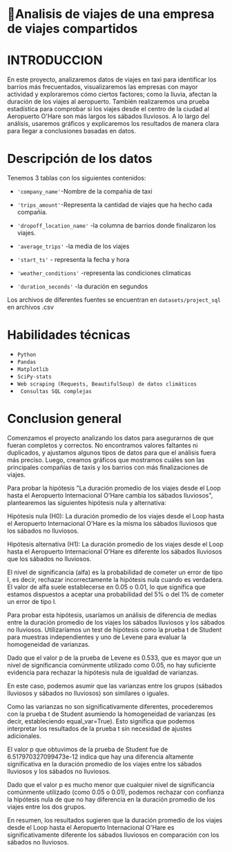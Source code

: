 # 📌Analisis de viajes de una empresa de viajes compartidos

# INTRODUCCION
En este proyecto, analizaremos datos de viajes en taxi para identificar los barrios más frecuentados, visualizaremos las empresas con mayor actividad y exploraremos cómo ciertos factores; como la lluvia, afectan la duración de los viajes al aeropuerto. También realizaremos una prueba estadística para comprobar si los viajes desde el centro de la ciudad al Aeropuerto O'Hare son más largos los sábados lluviosos. A lo largo del análisis, usaremos gráficos y explicaremos los resultados de manera clara para llegar a conclusiones basadas en datos.
# Descripción de los datos
Tenemos 3 tablas con los siguientes contenidos:
-  `'company_name'`-Nombre de la compañia de taxi
-  `'trips_amount'`-Representa la cantidad de viajes que ha hecho cada compañia.
  
-  `'dropoff_location_name'` -la columna de barrios donde finalizaron los viajes. 
-  `'average_trips'` -la media de los viajes
   
-  `'start_ts'` - representa la fecha y hora
-  `'weather_conditions'` -representa las condiciones climaticas
-  `'duration_seconds'`  -la duración en segundos
  
  
Los archivos de diferentes fuentes se encuentran en `datasets/project_sql` en archivos .csv
# Habilidades técnicas
- `Python`
-	`Pandas`
-	`Matplotlib`
-	`SciPy-stats`
-	`Web scraping (Requests, BeautifulSoup) de datos climáticos`
-	` Consultas SQL complejas`
# Conclusion general
Comenzamos el proyecto analizando los datos para asegurarnos de que fueran completos y correctos. No encontramos valores faltantes ni duplicados, y ajustamos algunos tipos de datos para que el análisis fuera más preciso. Luego, creamos gráficos que mostramos cuáles son las principales compañías de taxis y los barrios con más finalizaciones de viajes.

Para probar la hipótesis "La duración promedio de los viajes desde el Loop hasta el Aeropuerto Internacional O'Hare cambia los sábados lluviosos", plantearemos las siguientes hipótesis nula y alternativa:

Hipótesis nula (H0): La duración promedio de los viajes desde el Loop hasta el Aeropuerto Internacional O'Hare es la misma los sábados lluviosos que los sábados no lluviosos.

Hipótesis alternativa (H1): La duración promedio de los viajes desde el Loop hasta el Aeropuerto Internacional O'Hare es diferente los sábados lluviosos que los sábados no lluviosos.

El nivel de significancia (alfa) es la probabilidad de cometer un error de tipo I, es decir, rechazar incorrectamente la hipótesis nula cuando es verdadera. El valor de alfa suele establecerse en 0.05 o 0.01, lo que significa que estamos dispuestos a aceptar una probabilidad del 5% o del 1% de cometer un error de tipo I.

Para probar esta hipótesis, usaríamos un análisis de diferencia de medias entre la duración promedio de los viajes los sábados lluviosos y los sábados no lluviosos. Utilizaríamos un test de hipótesis como la prueba t de Student para muestras independientes y uno de Levene para evaluar la homogeneidad de varianzas.

Dado que el valor p de la prueba de Levene es 0.533, que es mayor que un nivel de significancia comúnmente utilizado como 0.05, no hay suficiente evidencia para rechazar la hipótesis nula de igualdad de varianzas.

En este caso, podemos asumir que las varianzas entre los grupos (sábados lluviosos y sábados no lluviosos) son similares o iguales.

Como las varianzas no son significativamente diferentes, procederemos con la prueba t de Student asumiendo la homogeneidad de varianzas (es decir, estableciendo equal_var=True). Esto significa que podemos interpretar los resultados de la prueba t sin necesidad de ajustes adicionales.

El valor p que obtuvimos de la prueba de Student fue de 6.517970327099473e-12 indica que hay una diferencia altamente significativa en la duración promedio de los viajes entre los sábados lluviosos y los sábados no lluviosos.

Dado que el valor p es mucho menor que cualquier nivel de significancia comúnmente utilizado (como 0.05 o 0.01), podemos rechazar con confianza la hipótesis nula de que no hay diferencia en la duración promedio de los viajes entre los dos grupos.

En resumen, los resultados sugieren que la duración promedio de los viajes desde el Loop hasta el Aeropuerto Internacional O'Hare es significativamente diferente los sábados lluviosos en comparación con los sábados no lluviosos.



